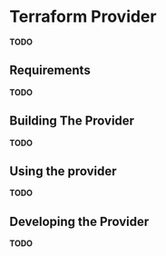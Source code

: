 # Terraform Provider

**TODO**

## Requirements

**TODO**

## Building The Provider

**TODO**

## Using the provider

**TODO**

## Developing the Provider

**TODO**
